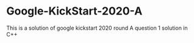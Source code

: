 # Google-KickStart-2020-A
This is a solution of google kickstart 2020 round A question 1 solution in C++
